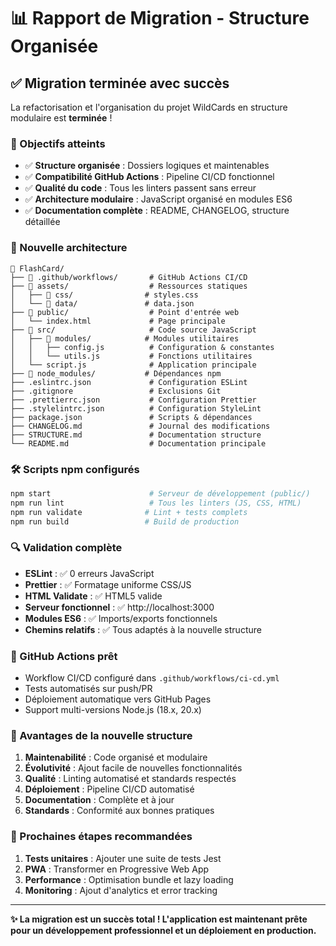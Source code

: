 # 📊 Rapport de Migration - Structure Organisée

## ✅ Migration terminée avec succès

La refactorisation et l'organisation du projet WildCards en structure modulaire est **terminée** !

### 🎯 Objectifs atteints

- ✅ **Structure organisée** : Dossiers logiques et maintenables
- ✅ **Compatibilité GitHub Actions** : Pipeline CI/CD fonctionnel
- ✅ **Qualité du code** : Tous les linters passent sans erreur
- ✅ **Architecture modulaire** : JavaScript organisé en modules ES6
- ✅ **Documentation complète** : README, CHANGELOG, structure détaillée

### 📁 Nouvelle architecture

```
📁 FlashCard/
├── 📁 .github/workflows/       # GitHub Actions CI/CD
├── 📁 assets/                  # Ressources statiques
│   ├── 📁 css/                # styles.css
│   └── 📁 data/               # data.json
├── 📁 public/                  # Point d'entrée web
│   └── index.html             # Page principale
├── 📁 src/                     # Code source JavaScript
│   ├── 📁 modules/            # Modules utilitaires
│   │   ├── config.js          # Configuration & constantes
│   │   └── utils.js           # Fonctions utilitaires
│   └── script.js              # Application principale
├── 📁 node_modules/           # Dépendances npm
├── .eslintrc.json             # Configuration ESLint
├── .gitignore                 # Exclusions Git
├── .prettierrc.json           # Configuration Prettier
├── .stylelintrc.json          # Configuration StyleLint
├── package.json               # Scripts & dépendances
├── CHANGELOG.md               # Journal des modifications
├── STRUCTURE.md               # Documentation structure
└── README.md                  # Documentation principale
```

### 🛠️ Scripts npm configurés

```bash
npm start                      # Serveur de développement (public/)
npm run lint                   # Tous les linters (JS, CSS, HTML)
npm run validate              # Lint + tests complets
npm run build                 # Build de production
```

### 🔍 Validation complète

- **ESLint** : ✅ 0 erreurs JavaScript
- **Prettier** : ✅ Formatage uniforme CSS/JS
- **HTML Validate** : ✅ HTML5 valide
- **Serveur fonctionnel** : ✅ http://localhost:3000
- **Modules ES6** : ✅ Imports/exports fonctionnels
- **Chemins relatifs** : ✅ Tous adaptés à la nouvelle structure

### 🚀 GitHub Actions prêt

- Workflow CI/CD configuré dans `.github/workflows/ci-cd.yml`
- Tests automatisés sur push/PR
- Déploiement automatique vers GitHub Pages
- Support multi-versions Node.js (18.x, 20.x)

### 🎯 Avantages de la nouvelle structure

1. **Maintenabilité** : Code organisé et modulaire
2. **Évolutivité** : Ajout facile de nouvelles fonctionnalités
3. **Qualité** : Linting automatisé et standards respectés
4. **Déploiement** : Pipeline CI/CD automatisé
5. **Documentation** : Complète et à jour
6. **Standards** : Conformité aux bonnes pratiques

### 📝 Prochaines étapes recommandées

1. **Tests unitaires** : Ajouter une suite de tests Jest
2. **PWA** : Transformer en Progressive Web App
3. **Performance** : Optimisation bundle et lazy loading
4. **Monitoring** : Ajout d'analytics et error tracking

---

**✨ La migration est un succès total ! L'application est maintenant prête pour un développement professionnel et un déploiement en production.**
